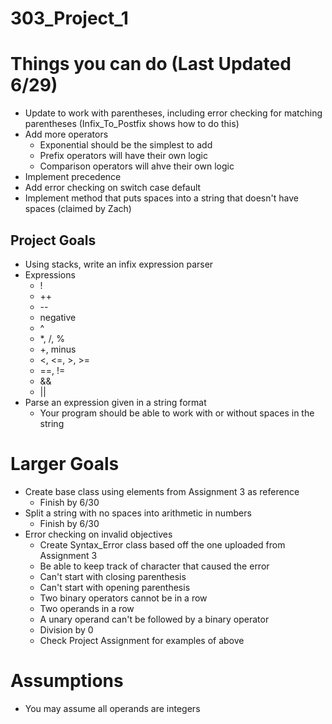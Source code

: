 # 303_Project_1

# Things you can do (Last Updated 6/29)
* Update to work with parentheses, including error checking for matching parentheses (Infix_To_Postfix shows how to do this)
* Add more operators
  * Exponential should be the simplest to add
  * Prefix operators will have their own logic
  * Comparison operators will ahve their own logic
* Implement precedence
* Add error checking on switch case default
* Implement method that puts spaces into a string that doesn't have spaces (claimed by Zach)

## Project Goals
* Using stacks, write an infix expression parser
* Expressions
  * !
  * ++
  * --
  * negative
  * ^
  * *, /, %
  * +, minus
  * <, <=, >, >=
  * ==, !=
  * &&
  * ||
* Parse an expression given in a string format
  * Your program should be able to work with or without spaces in the string

# Larger Goals
* Create base class using elements from Assignment 3 as reference
  * Finish by 6/30
* Split a string with no spaces into arithmetic in numbers
  * Finish by 6/30
* Error checking on invalid objectives
  * Create Syntax_Error class based off the one uploaded from Assignment 3
  * Be able to keep track of character that caused the error
  * Can't start with closing parenthesis
  * Can't start with opening parenthesis
  * Two binary operators cannot be in a row
  * Two operands in a row
  * A unary operand can't be followed by a binary operator
  * Division by 0
  * Check Project Assignment for examples of above
  
# Assumptions
* You may assume all operands are integers
